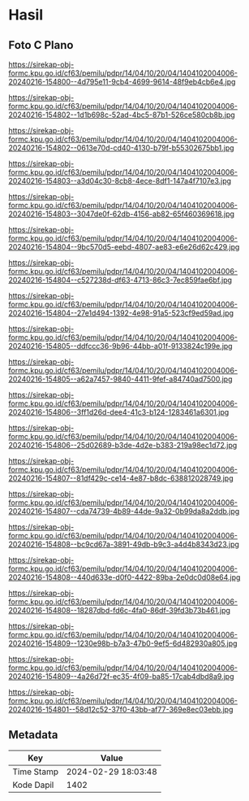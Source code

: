 # Hasil

## Foto C Plano

https://sirekap-obj-formc.kpu.go.id/cf63/pemilu/pdpr/14/04/10/20/04/1404102004006-20240216-154800--4d795e11-9cb4-4699-9614-48f9eb4cb6e4.jpg

https://sirekap-obj-formc.kpu.go.id/cf63/pemilu/pdpr/14/04/10/20/04/1404102004006-20240216-154802--1d1b698c-52ad-4bc5-87b1-526ce580cb8b.jpg

https://sirekap-obj-formc.kpu.go.id/cf63/pemilu/pdpr/14/04/10/20/04/1404102004006-20240216-154802--0613e70d-cd40-4130-b79f-b55302675bb1.jpg

https://sirekap-obj-formc.kpu.go.id/cf63/pemilu/pdpr/14/04/10/20/04/1404102004006-20240216-154803--a3d04c30-8cb8-4ece-8df1-147a4f7107e3.jpg

https://sirekap-obj-formc.kpu.go.id/cf63/pemilu/pdpr/14/04/10/20/04/1404102004006-20240216-154803--3047de0f-62db-4156-ab82-65f460369618.jpg

https://sirekap-obj-formc.kpu.go.id/cf63/pemilu/pdpr/14/04/10/20/04/1404102004006-20240216-154804--9bc570d5-eebd-4807-ae83-e6e26d62c429.jpg

https://sirekap-obj-formc.kpu.go.id/cf63/pemilu/pdpr/14/04/10/20/04/1404102004006-20240216-154804--c527238d-df63-4713-86c3-7ec859fae6bf.jpg

https://sirekap-obj-formc.kpu.go.id/cf63/pemilu/pdpr/14/04/10/20/04/1404102004006-20240216-154804--27e1d494-1392-4e98-91a5-523cf9ed59ad.jpg

https://sirekap-obj-formc.kpu.go.id/cf63/pemilu/pdpr/14/04/10/20/04/1404102004006-20240216-154805--ddfccc36-9b96-44bb-a01f-9133824c199e.jpg

https://sirekap-obj-formc.kpu.go.id/cf63/pemilu/pdpr/14/04/10/20/04/1404102004006-20240216-154805--a62a7457-9840-4411-9fef-a84740ad7500.jpg

https://sirekap-obj-formc.kpu.go.id/cf63/pemilu/pdpr/14/04/10/20/04/1404102004006-20240216-154806--3ff1d26d-dee4-41c3-b124-1283461a6301.jpg

https://sirekap-obj-formc.kpu.go.id/cf63/pemilu/pdpr/14/04/10/20/04/1404102004006-20240216-154806--25d02689-b3de-4d2e-b383-219a98ec1d72.jpg

https://sirekap-obj-formc.kpu.go.id/cf63/pemilu/pdpr/14/04/10/20/04/1404102004006-20240216-154807--81df429c-ce14-4e87-b8dc-638812028749.jpg

https://sirekap-obj-formc.kpu.go.id/cf63/pemilu/pdpr/14/04/10/20/04/1404102004006-20240216-154807--cda74739-4b89-44de-9a32-0b99da8a2ddb.jpg

https://sirekap-obj-formc.kpu.go.id/cf63/pemilu/pdpr/14/04/10/20/04/1404102004006-20240216-154808--bc9cd67a-3891-49db-b9c3-a4d4b8343d23.jpg

https://sirekap-obj-formc.kpu.go.id/cf63/pemilu/pdpr/14/04/10/20/04/1404102004006-20240216-154808--440d633e-d0f0-4422-89ba-2e0dc0d08e64.jpg

https://sirekap-obj-formc.kpu.go.id/cf63/pemilu/pdpr/14/04/10/20/04/1404102004006-20240216-154808--18287dbd-fd6c-4fa0-86df-39fd3b73b461.jpg

https://sirekap-obj-formc.kpu.go.id/cf63/pemilu/pdpr/14/04/10/20/04/1404102004006-20240216-154809--1230e98b-b7a3-47b0-9ef5-6d482930a805.jpg

https://sirekap-obj-formc.kpu.go.id/cf63/pemilu/pdpr/14/04/10/20/04/1404102004006-20240216-154809--4a26d72f-ec35-4f09-ba85-17cab4dbd8a9.jpg

https://sirekap-obj-formc.kpu.go.id/cf63/pemilu/pdpr/14/04/10/20/04/1404102004006-20240216-154801--58d12c52-37f0-43bb-af77-369e8ec03ebb.jpg


## Metadata

| Key        | Value               |
| ---------- | ------------------- |
| Time Stamp | 2024-02-29 18:03:48 |
| Kode Dapil | 1402                |



